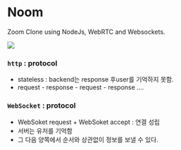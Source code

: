 # Noom

Zoom Clone using NodeJs, WebRTC and Websockets.

![](https://images.velog.io/images/dlfehd54/post/a39b4210-d874-410b-86d1-7a59a16118b8/webSocket.png)

### `http` : protocol

- stateless : backend는 response 후user를 기억하지 못함.
- request - response - request - response ....

### `WebSocket` : protocol

- WebSoket request + WebSoket accept : 연결 성립
- 서버는 유저를 기억함
- 그 다음 양쪽에서 순서와 상관없이 정보를 보낼 수 있다.
